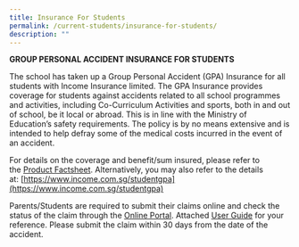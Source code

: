 ```yaml
---
title: Insurance For Students
permalink: /current-students/insurance-for-students/
description: ""
---
```

**GROUP PERSONAL ACCIDENT INSURANCE FOR STUDENTS**

The school has taken up a Group Personal Accident (GPA) Insurance for all students with Income Insurance limited. The GPA Insurance provides coverage for students against accidents related to all school programmes and activities, including Co-Curriculum Activities and sports, both in and out of school, be it local or abroad. This is in line with the Ministry of Education’s safety requirements. The policy is by no means extensive and is intended to help defray some of the medical costs incurred in the event of an accident.

For details on the coverage and benefit/sum insured, please refer to the [Product Factsheet](https://www-sst-edu-sg-admin.cwp.sg/wp-content/uploads/2023/01/Product-Fact-Sheet-Year-2023.pdf). Alternatively, you may also refer to the details at: [https://www.income.com.sg/studentgpa](https://www.income.com.sg/studentgpa)

Parents/Students are required to submit their claims online and check the status of the claim through the [Online Portal](https://studentgpa.incomegroupins.com.sg/#/). Attached [User Guide](https://mail.google.com/wp-content/uploads/2022/09/StudentGPAUserGuide-Parent.pdf) for your reference. Please submit the claim within 30 days from the date of the accident.